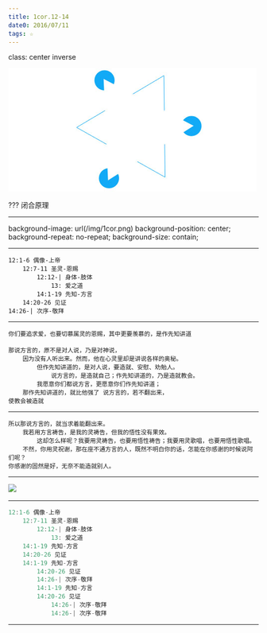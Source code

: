 ```yaml
---
title: 1cor.12-14
date0: 2016/07/11
tags: ☆
---
```

class: center inverse

![](/img/slide/white3.jpg)

???
闭合原理

---
background-image: url(/img/1cor.png)
background-position: center;
background-repeat: no-repeat;
background-size: contain;

---

```
12:1-6 偶像-上帝
    12:7-11 圣灵-恩赐
        12:12-| 身体-肢体
            13: 爱之道
        14:1-19 先知-方言
    14:20-26 见证
14:26-| 次序-敬拜
```
---
```
你们要追求爱，也要切慕属灵的恩赐，其中更要羡慕的，是作先知讲道

那说方言的，原不是对人说，乃是对神说，
    因为没有人听出来。然而，他在心灵里却是讲说各样的奥秘。
        但作先知讲道的，是对人说，要造就、安慰、劝勉人。
            说方言的，是造就自己；作先知讲道的，乃是造就教会。
        我愿意你们都说方言，更愿意你们作先知讲道；
    那作先知讲道的，就比他强了 说方言的，若不翻出来，
使教会被造就
```
---
```
所以那说方言的，就当求着能翻出来。
    我若用方言祷告，是我的灵祷告，但我的悟性没有果效。
        这却怎么样呢？我要用灵祷告，也要用悟性祷告；我要用灵歌唱，也要用悟性歌唱。
    不然，你用灵祝谢，那在座不通方言的人，既然不明白你的话，怎能在你感谢的时候说阿们呢？
你感谢的固然是好，无奈不能造就别人。
```
---

![](/img/slide/tongs.png)

---

```mm
12:1-6 偶像-上帝
    12:7-11 圣灵-恩赐
        12:12-| 身体-肢体
            13: 爱之道
    14:1-19 先知-方言
    14:20-26 见证
    14:1-19 先知-方言
        14:20-26 见证
        14:26-| 次序-敬拜
        14:1-19 先知-方言
        14:20-26 见证
            14:26-| 次序-敬拜
            14:26-| 次序-敬拜
```

---
